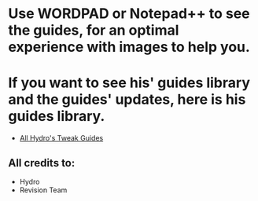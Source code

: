 # Use WORDPAD or Notepad++ to see the guides, for an optimal experience with images to help you.

# If you want to see his' guides library and the guides' updates, here is his guides library. 

- [All Hydro's Tweak Guides](https://drive.google.com/drive/folders/10K3ptMD8h2Bd_NELYGQcvqGCreEb12m6)

## All credits to:

- Hydro
- Revision Team
